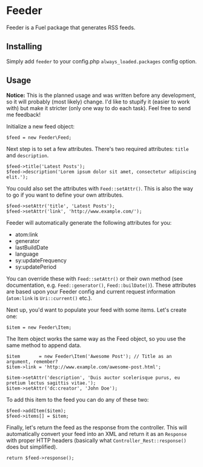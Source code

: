 # Feeder

Feeder is a Fuel package that generates RSS feeds.

## Installing

Simply add `feeder` to your config.php `always_loaded.packages` config option.

## Usage
**Notice:** This is the planned usage and was written before any development, so it will probably (most likely) change. I'd like to stupify it (easier to work with) but make it stricter (only one way to do each task). Feel free to send me feedback!

Initialize a new feed object:

	$feed = new Feeder\Feed;

Next step is to set a few attributes. There's two required attributes: `title` and `description`.

	$feed->title('Latest Posts');
	$feed->description('Lorem ipsum dolor sit amet, consectetur adipiscing elit.');

You could also set the attributes with `Feed::setAttr()`. This is also the way to go if you want to define your own attributes.

	$feed->setAttr('title', 'Latest Posts');
	$feed->setAttr('link', 'http://www.example.com/');

Feeder will automatically generate the following attributes for you:

* atom:link
* generator
* lastBuildDate
* language
* sy:updateFrequency
* sy:updatePeriod

You can override these with `Feed::setAttr()` or their own method (see documentation, e.g. `Feed::generator()`, `Feed::builDate()`). These attributes are based upon your Feeder config and current request information (`atom:link` is `Uri::current()` etc.).

Next up, you'd want to populate your feed with some items. Let's create one:

	$item = new Feeder\Item;

The Item object works the same way as the Feed object, so you use the same method to append data.

	$item       = new Feeder\Item('Awesome Post'); // Title as an argument, remember?
	$item->link = 'http://www.example.com/awesome-post.html';

	$item->setAttr('description', 'Duis auctor scelerisque purus, eu pretium lectus sagittis vitae.');
	$item->setAttr('dc:creator', 'John Doe');

To add this item to the feed you can do any of these two:

	$feed->addItem($item);
	$feed->items[] = $item;

Finally, let's return the feed as the response from the controller. This will automatically convert your feed into an XML and return it as an `Response` with proper HTTP headers (basically what `Controller_Rest::response()` does but simplified).

	return $feed->response();